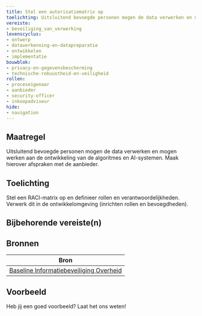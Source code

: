 ```yaml
---
title: Stel een autorisatiematrix op
toelichting: Uitsluitend bevoegde personen mogen de data verwerken en mogen werken aan de ontwikkeling van de algoritmes en AI-systemen. Maak hierover afspraken met de aanbieder. 
vereiste:
- beveiliging_van_verwerking
levenscyclus:
- ontwerp
- dataverkenning-en-datapreparatie
- ontwikkelen
- implementatie
bouwblok:
- privacy-en-gegevensbescherming
- technische-robuustheid-en-veiligheid
rollen:
- proceseigenaar
- aanbieder
- security-officer
- inkoopadviseur
hide:
- navigation
---
```


<!-- tags -->

## Maatregel

Uitsluitend bevoegde personen mogen de data verwerken en mogen werken aan de ontwikkeling van de algoritmes en AI-systemen.
Maak hierover afspraken met de aanbieder.

## Toelichting

Stel een RACI-matrix op en definieer rollen en verantwoordelijkheden.
Verwerk dit in de ontwikkelomgeving (inrichten rollen en bevoegdheden).


## Bijbehorende vereiste(n)

<!-- list_vereisten_on_maatregelen_page -->

## Bronnen

| Bron                        |
|-----------------------------|
|[Baseline Informatiebeveiliging Overheid](https://www.digitaleoverheid.nl/overzicht-van-alle-onderwerpen/cybersecurity/bio-en-ensia/baseline-informatiebeveiliging-overheid/)|

## Voorbeeld

Heb jij een goed voorbeeld? Laat het ons weten!

